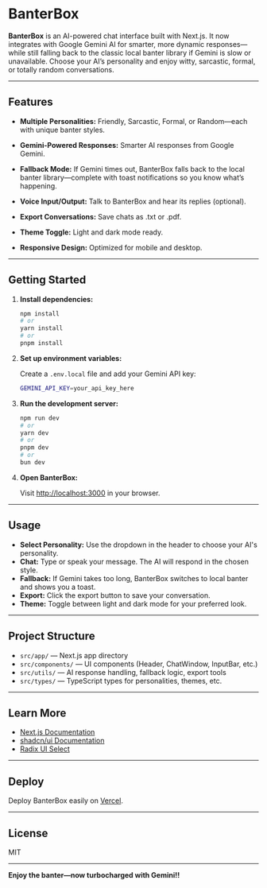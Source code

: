 # BanterBox

**BanterBox** is an AI-powered chat interface built with Next.js. It now integrates with Google Gemini AI for smarter, more dynamic responses—while still falling back to the classic local banter library if Gemini is slow or unavailable. Choose your AI’s personality and enjoy witty, sarcastic, formal, or totally random conversations.

---

## Features

- **Multiple Personalities:** Friendly, Sarcastic, Formal, or Random—each with unique banter styles.

- **Gemini-Powered Responses:** Smarter AI responses from Google Gemini.

- **Fallback Mode:** If Gemini times out, BanterBox falls back to the local banter library—complete with toast notifications so you know what’s happening.

- **Voice Input/Output:** Talk to BanterBox and hear its replies (optional).

- **Export Conversations:** Save chats as .txt or .pdf.

- **Theme Toggle:** Light and dark mode ready.

- **Responsive Design:** Optimized for mobile and desktop.

---

## Getting Started

1. **Install dependencies:**
   ```bash
   npm install
   # or
   yarn install
   # or
   pnpm install
   ```

2. **Set up environment variables:**

   Create a `.env.local` file and add your Gemini API key:

   ```bash
   GEMINI_API_KEY=your_api_key_here
   ```

3. **Run the development server:**
   ```bash
   npm run dev
   # or
   yarn dev
   # or
   pnpm dev
   # or
   bun dev
   ```

4. **Open BanterBox:**

   Visit [http://localhost:3000](http://localhost:3000) in your browser.

---

## Usage

- **Select Personality:** Use the dropdown in the header to choose your AI's personality.
- **Chat:** Type or speak your message. The AI will respond in the chosen style.
- **Fallback:** If Gemini takes too long, BanterBox switches to local banter and shows you a toast.
- **Export:** Click the export button to save your conversation.
- **Theme:** Toggle between light and dark mode for your preferred look.

---

## Project Structure

- `src/app/` — Next.js app directory
- `src/components/` — UI components (Header, ChatWindow, InputBar, etc.)
- `src/utils/` — AI response handling, fallback logic, export tools
- `src/types/` — TypeScript types for personalities, themes, etc.

---

## Learn More

- [Next.js Documentation](https://nextjs.org/docs)
- [shadcn/ui Documentation](https://ui.shadcn.com/)
- [Radix UI Select](https://www.radix-ui.com/primitives/docs/components/select)

---

## Deploy

Deploy BanterBox easily on [Vercel](https://vercel.com/new?utm_medium=default-template&filter=next.js&utm_source=create-next-app&utm_campaign=create-next-app-readme).

---

## License

MIT

---

**Enjoy the banter—now turbocharged with Gemini!!**